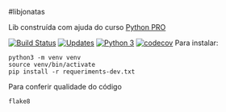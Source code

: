 #libjonatas

Lib construída com ajuda do curso [Python PRO](http://www.python.pro.br)

[![Build Status](https://travis-ci.com/jona04/libjonatas.svg?branch=master)](https://travis-ci.com/jona04/libjonatas)
[![Updates](https://pyup.io/repos/github/jona04/libpythonpro/shield.svg)](https://pyup.io/repos/github/jona04/libpythonpro/)
[![Python 3](https://pyup.io/repos/github/jona04/libpythonpro/python-3-shield.svg)](https://pyup.io/repos/github/jona04/libpythonpro/)
[![codecov](https://codecov.io/gh/jona04/libjonatas/branch/master/graph/badge.svg)](https://codecov.io/gh/jona04/libjonatas)
Para instalar:

```console
python3 -m venv venv
source venv/bin/activate
pip install -r requeriments-dev.txt

```

Para conferir qualidade do código

```cosole
flake8
```